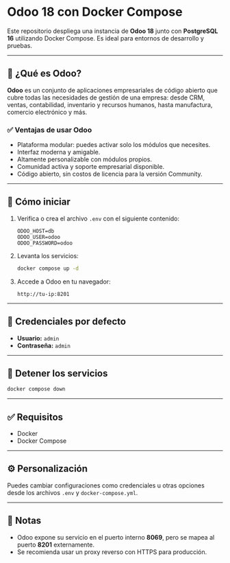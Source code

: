 # Odoo 18 con Docker Compose

Este repositorio despliega una instancia de **Odoo 18** junto con **PostgreSQL 16** utilizando Docker Compose. Es ideal para entornos de desarrollo y pruebas.

---

## 🧾 ¿Qué es Odoo?

**Odoo** es un conjunto de aplicaciones empresariales de código abierto que cubre todas las necesidades de gestión de una empresa: desde CRM, ventas, contabilidad, inventario y recursos humanos, hasta manufactura, comercio electrónico y más.

### ✅ Ventajas de usar Odoo

- Plataforma modular: puedes activar solo los módulos que necesites.
- Interfaz moderna y amigable.
- Altamente personalizable con módulos propios.
- Comunidad activa y soporte empresarial disponible.
- Código abierto, sin costos de licencia para la versión Community.

---

## 🚀 Cómo iniciar

1. Verifica o crea el archivo `.env` con el siguiente contenido:

   ```env
   ODOO_HOST=db
   ODOO_USER=odoo
   ODOO_PASSWORD=odoo
   ```

2. Levanta los servicios:

   ```bash
   docker compose up -d
   ```

3. Accede a Odoo en tu navegador:

   ```
   http://tu-ip:8201
   ```

---

## 🔐 Credenciales por defecto

* **Usuario:** `admin`
* **Contraseña:** `admin`

---

## 🛑 Detener los servicios

```bash
docker compose down
```

---

## ✅ Requisitos

* Docker
* Docker Compose

---

## ⚙️ Personalización

Puedes cambiar configuraciones como credenciales u otras opciones desde los archivos `.env` y `docker-compose.yml`.

---

## 📌 Notas

* Odoo expone su servicio en el puerto interno **8069**, pero se mapea al puerto **8201** externamente.
* Se recomienda usar un proxy reverso con HTTPS para producción.



